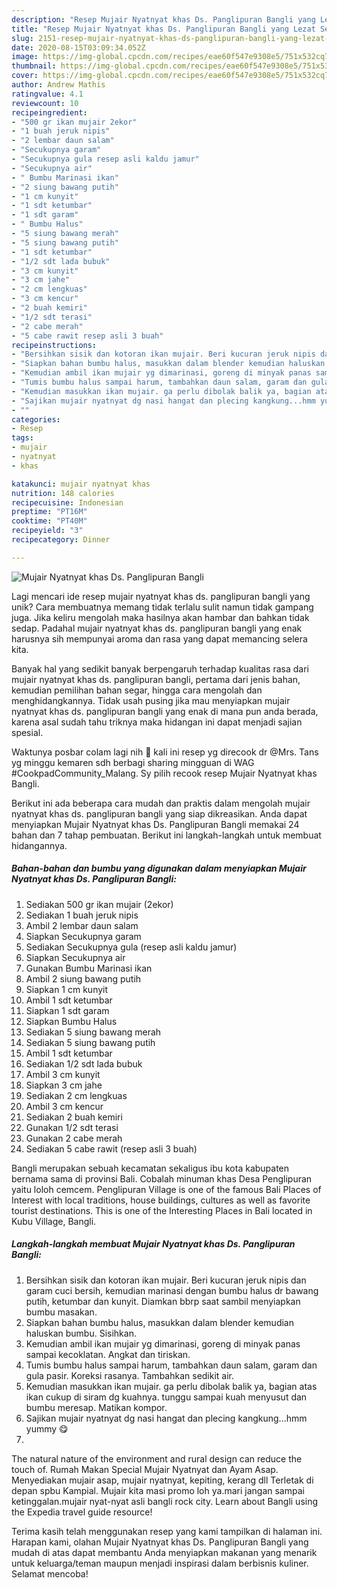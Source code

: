 ```yaml
---
description: "Resep Mujair Nyatnyat khas Ds. Panglipuran Bangli yang Lezat Sekali"
title: "Resep Mujair Nyatnyat khas Ds. Panglipuran Bangli yang Lezat Sekali"
slug: 2151-resep-mujair-nyatnyat-khas-ds-panglipuran-bangli-yang-lezat-sekali
date: 2020-08-15T03:09:34.052Z
image: https://img-global.cpcdn.com/recipes/eae60f547e9308e5/751x532cq70/mujair-nyatnyat-khas-ds-panglipuran-bangli-foto-resep-utama.jpg
thumbnail: https://img-global.cpcdn.com/recipes/eae60f547e9308e5/751x532cq70/mujair-nyatnyat-khas-ds-panglipuran-bangli-foto-resep-utama.jpg
cover: https://img-global.cpcdn.com/recipes/eae60f547e9308e5/751x532cq70/mujair-nyatnyat-khas-ds-panglipuran-bangli-foto-resep-utama.jpg
author: Andrew Mathis
ratingvalue: 4.1
reviewcount: 10
recipeingredient:
- "500 gr ikan mujair 2ekor"
- "1 buah jeruk nipis"
- "2 lembar daun salam"
- "Secukupnya garam"
- "Secukupnya gula resep asli kaldu jamur"
- "Secukupnya air"
- " Bumbu Marinasi ikan"
- "2 siung bawang putih"
- "1 cm kunyit"
- "1 sdt ketumbar"
- "1 sdt garam"
- " Bumbu Halus"
- "5 siung bawang merah"
- "5 siung bawang putih"
- "1 sdt ketumbar"
- "1/2 sdt lada bubuk"
- "3 cm kunyit"
- "3 cm jahe"
- "2 cm lengkuas"
- "3 cm kencur"
- "2 buah kemiri"
- "1/2 sdt terasi"
- "2 cabe merah"
- "5 cabe rawit resep asli 3 buah"
recipeinstructions:
- "Bersihkan sisik dan kotoran ikan mujair. Beri kucuran jeruk nipis dan garam cuci bersih, kemudian marinasi dengan bumbu halus dr bawang putih, ketumbar dan kunyit. Diamkan bbrp saat sambil menyiapkan bumbu masakan."
- "Siapkan bahan bumbu halus, masukkan dalam blender kemudian haluskan bumbu. Sisihkan."
- "Kemudian ambil ikan mujair yg dimarinasi, goreng di minyak panas sampai kecoklatan. Angkat dan tiriskan."
- "Tumis bumbu halus sampai harum, tambahkan daun salam, garam dan gula pasir. Koreksi rasanya. Tambahkan sedikit air."
- "Kemudian masukkan ikan mujair. ga perlu dibolak balik ya, bagian atas ikan cukup di siram dg kuahnya. tunggu sampai kuah menyusut dan bumbu meresap. Matikan kompor."
- "Sajikan mujair nyatnyat dg nasi hangat dan plecing kangkung...hmm yummy 😋"
- ""
categories:
- Resep
tags:
- mujair
- nyatnyat
- khas

katakunci: mujair nyatnyat khas 
nutrition: 148 calories
recipecuisine: Indonesian
preptime: "PT16M"
cooktime: "PT40M"
recipeyield: "3"
recipecategory: Dinner

---
```



![Mujair Nyatnyat khas Ds. Panglipuran Bangli](https://img-global.cpcdn.com/recipes/eae60f547e9308e5/751x532cq70/mujair-nyatnyat-khas-ds-panglipuran-bangli-foto-resep-utama.jpg)

Lagi mencari ide resep mujair nyatnyat khas ds. panglipuran bangli yang unik? Cara membuatnya memang tidak terlalu sulit namun tidak gampang juga. Jika keliru mengolah maka hasilnya akan hambar dan bahkan tidak sedap. Padahal mujair nyatnyat khas ds. panglipuran bangli yang enak harusnya sih mempunyai aroma dan rasa yang dapat memancing selera kita.

Banyak hal yang sedikit banyak berpengaruh terhadap kualitas rasa dari mujair nyatnyat khas ds. panglipuran bangli, pertama dari jenis bahan, kemudian pemilihan bahan segar, hingga cara mengolah dan menghidangkannya. Tidak usah pusing jika mau menyiapkan mujair nyatnyat khas ds. panglipuran bangli yang enak di mana pun anda berada, karena asal sudah tahu triknya maka hidangan ini dapat menjadi sajian spesial.

Waktunya posbar colam lagi nih 🤗 kali ini resep yg direcook dr @Mrs. Tans yg minggu kemaren sdh berbagi sharing mingguan di WAG #CookpadCommunity_Malang. Sy pilih recook resep Mujair Nyatnyat khas Bangli.


Berikut ini ada beberapa cara mudah dan praktis dalam mengolah mujair nyatnyat khas ds. panglipuran bangli yang siap dikreasikan. Anda dapat menyiapkan Mujair Nyatnyat khas Ds. Panglipuran Bangli memakai 24 bahan dan 7 tahap pembuatan. Berikut ini langkah-langkah untuk membuat hidangannya.

<!--inarticleads1-->

##### Bahan-bahan dan bumbu yang digunakan dalam menyiapkan Mujair Nyatnyat khas Ds. Panglipuran Bangli:

1. Sediakan 500 gr ikan mujair (2ekor)
1. Sediakan 1 buah jeruk nipis
1. Ambil 2 lembar daun salam
1. Siapkan Secukupnya garam
1. Sediakan Secukupnya gula (resep asli kaldu jamur)
1. Siapkan Secukupnya air
1. Gunakan  Bumbu Marinasi ikan
1. Ambil 2 siung bawang putih
1. Siapkan 1 cm kunyit
1. Ambil 1 sdt ketumbar
1. Siapkan 1 sdt garam
1. Siapkan  Bumbu Halus
1. Sediakan 5 siung bawang merah
1. Sediakan 5 siung bawang putih
1. Ambil 1 sdt ketumbar
1. Sediakan 1/2 sdt lada bubuk
1. Ambil 3 cm kunyit
1. Siapkan 3 cm jahe
1. Sediakan 2 cm lengkuas
1. Ambil 3 cm kencur
1. Sediakan 2 buah kemiri
1. Gunakan 1/2 sdt terasi
1. Gunakan 2 cabe merah
1. Sediakan 5 cabe rawit (resep asli 3 buah)


Bangli merupakan sebuah kecamatan sekaligus ibu kota kabupaten bernama sama di provinsi Bali. Cobalah minuman khas Desa Penglipuran yaitu loloh cemcem. Penglipuran Village is one of the famous Bali Places of Interest with local traditions, house buildings, cultures as well as favorite tourist destinations. This is one of the Interesting Places in Bali located in Kubu Village, Bangli. 

<!--inarticleads2-->

##### Langkah-langkah membuat Mujair Nyatnyat khas Ds. Panglipuran Bangli:

1. Bersihkan sisik dan kotoran ikan mujair. Beri kucuran jeruk nipis dan garam cuci bersih, kemudian marinasi dengan bumbu halus dr bawang putih, ketumbar dan kunyit. Diamkan bbrp saat sambil menyiapkan bumbu masakan.
1. Siapkan bahan bumbu halus, masukkan dalam blender kemudian haluskan bumbu. Sisihkan.
1. Kemudian ambil ikan mujair yg dimarinasi, goreng di minyak panas sampai kecoklatan. Angkat dan tiriskan.
1. Tumis bumbu halus sampai harum, tambahkan daun salam, garam dan gula pasir. Koreksi rasanya. Tambahkan sedikit air.
1. Kemudian masukkan ikan mujair. ga perlu dibolak balik ya, bagian atas ikan cukup di siram dg kuahnya. tunggu sampai kuah menyusut dan bumbu meresap. Matikan kompor.
1. Sajikan mujair nyatnyat dg nasi hangat dan plecing kangkung...hmm yummy 😋
1. 


The natural nature of the environment and rural design can reduce the touch of. Rumah Makan Special Mujair Nyatnyat dan Ayam Asap. Menyediakan mujair asap, mujair nyatnyat, kepiting, kerang dll Terletak di depan spbu Kampial. Mujair kita masi promo loh ya.mari jangan sampai ketinggalan.mujair nyat-nyat asli bangli rock city. Learn about Bangli using the Expedia travel guide resource! 

Terima kasih telah menggunakan resep yang kami tampilkan di halaman ini. Harapan kami, olahan Mujair Nyatnyat khas Ds. Panglipuran Bangli yang mudah di atas dapat membantu Anda menyiapkan makanan yang menarik untuk keluarga/teman maupun menjadi inspirasi dalam berbisnis kuliner. Selamat mencoba!
